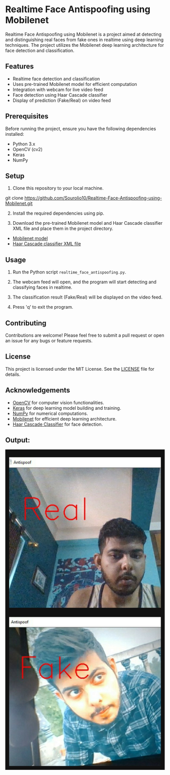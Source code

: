 # Realtime Face Antispoofing using Mobilenet

Realtime Face Antispoofing using Mobilenet is a project aimed at detecting and distinguishing real faces from fake ones in realtime using deep learning techniques. The project utilizes the Mobilenet deep learning architecture for face detection and classification.

## Features

- Realtime face detection and classification
- Uses pre-trained Mobilenet model for efficient computation
- Integration with webcam for live video feed
- Face detection using Haar Cascade classifier
- Display of prediction (Fake/Real) on video feed

## Prerequisites

Before running the project, ensure you have the following dependencies installed:

- Python 3.x
- OpenCV (cv2)
- Keras
- NumPy

## Setup

1. Clone this repository to your local machine.

git clone https://github.com/Sourolio10/Realtime-Face-Antispoofing-using-Mobilenet.git

2. Install the required dependencies using pip.


3. Download the pre-trained Mobilenet model and Haar Cascade classifier XML file and place them in the project directory.

- [Mobilenet model](https://github.com/Sourolio10/Realtime-Face-Antispoofing-using-Mobilenet/blob/main/antispoofmobilenet2.h5)
- [Haar Cascade classifier XML file](https://github.com/Sourolio10/Realtime-Face-Antispoofing-using-Mobilenet/blob/main/haarcascade_frontalface_default.xml)

## Usage

1. Run the Python script `realtime_face_antispoofing.py`.


2. The webcam feed will open, and the program will start detecting and classifying faces in realtime.

3. The classification result (Fake/Real) will be displayed on the video feed.

4. Press 'q' to exit the program.

## Contributing

Contributions are welcome! Please feel free to submit a pull request or open an issue for any bugs or feature requests.

## License

This project is licensed under the MIT License. See the [LICENSE](https://github.com/Sourolio10/Realtime-Face-Antispoofing-using-Mobilenet/blob/main/LICENSE) file for details.

## Acknowledgements

- [OpenCV](https://opencv.org/) for computer vision functionalities.
- [Keras](https://keras.io/) for deep learning model building and training.
- [NumPy](https://numpy.org/) for numerical computations.
- [Mobilenet](https://keras.io/api/applications/mobilenet/) for efficient deep learning architecture.
- [Haar Cascade Classifier](https://docs.opencv.org/4.5.4/d7/d8b/tutorial_py_face_detection.html) for face detection.

## Output:
![alt text](https://github.com/Sourolio10/Realtime-Face-Antispoofing-using-Mobilenet/blob/main/1616342877373.jpg)
